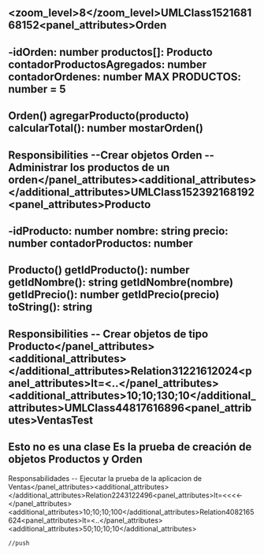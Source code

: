 <diagram program="umletino" version="15.1"><zoom_level>8</zoom_level><element><id>UMLClass</id><coordinates><x>152</x><y>168</y><w>168</w><h>152</h></coordinates><panel_attributes>Orden
--
-idOrden: number
productos[]: Producto
contadorProductosAgregados: number
contadorOrdenes: number
MAX PRODUCTOS: number = 5
--
Orden()
agregarProducto(producto)
calcularTotal(): number
mostarOrden()
--
Responsibilities
--Crear objetos Orden
-- Administrar los productos de un orden</panel_attributes><additional_attributes></additional_attributes></element><element><id>UMLClass</id><coordinates><x>152</x><y>392</y><w>168</w><h>192</h></coordinates><panel_attributes>Producto
--
-idProducto: number
nombre: string
precio: number
contadorProductos: number
--
Producto()
getIdProducto(): number
getIdNombre(): string
getIdNombre(nombre)
getIdPrecio(): number
getIdPrecio(precio)
toString(): string
--
Responsibilities
-- Crear objetos de tipo Producto</panel_attributes><additional_attributes></additional_attributes></element><element><id>Relation</id><coordinates><x>312</x><y>216</y><w>120</w><h>24</h></coordinates><panel_attributes>lt=&lt;..</panel_attributes><additional_attributes>10;10;130;10</additional_attributes></element><element><id>UMLClass</id><coordinates><x>448</x><y>176</y><w>168</w><h>96</h></coordinates><panel_attributes>VentasTest
--
Esto no es una clase
Es la prueba de creación
de objetos Productos y Orden
--
Responsabilidades
-- Ejecutar la prueba de
    la aplicacion de Ventas</panel_attributes><additional_attributes></additional_attributes></element><element><id>Relation</id><coordinates><x>224</x><y>312</y><w>24</w><h>96</h></coordinates><panel_attributes>lt=&lt;&lt;&lt;&lt;-</panel_attributes><additional_attributes>10;10;10;100</additional_attributes></element><element><id>Relation</id><coordinates><x>408</x><y>216</y><w>56</w><h>24</h></coordinates><panel_attributes>lt=&lt;..</panel_attributes><additional_attributes>50;10;10;10</additional_attributes></element></diagram>

    //push